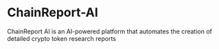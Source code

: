 # ChainReport-AI
ChainReport AI is an AI-powered platform that automates the creation of detailed crypto token research reports
